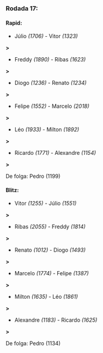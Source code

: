 ### Rodada 17:

#### Rapid:

* Júlio *(1706)*     -     Vitor *(1323)*

 **>** 
* Freddy *(1890)*     -     Ribas *(1623)*

 **>** 
* Diogo *(1236)*     -     Renato *(1234)*

 **>** 
* Felipe *(1552)*     -     Marcelo *(2018)*

 **>** 
* Léo *(1933)*     -     Milton *(1892)*

 **>** 
* Ricardo *(1771)*     -     Alexandre *(1154)*

 **>** 

De folga: Pedro (1199)

#### Blitz:

* Vitor *(1255)*     -     Júlio *(1551)*

 **>** 
* Ribas *(2055)*     -     Freddy *(1814)*

 **>** 
* Renato *(1012)*     -     Diogo *(1493)*

 **>** 
* Marcelo *(1774)*     -     Felipe *(1387)*

 **>** 
* Milton *(1635)*     -     Léo *(1861)*

 **>** 
* Alexandre *(1183)*     -     Ricardo *(1625)*

 **>** 

De folga: Pedro (1134)


